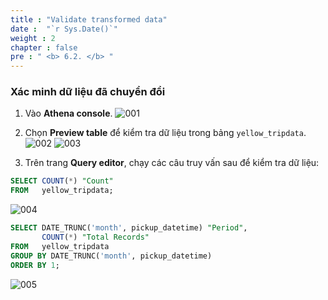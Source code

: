 ```yaml
---
title : "Validate transformed data"
date :  "`r Sys.Date()`" 
weight : 2
chapter : false
pre : " <b> 6.2. </b> "
---
```


### Xác minh dữ liệu đã chuyển đổi

1. Vào **Athena console**.
![001](../../images/6.enriching/6.2/001.png)

2. Chọn **Preview table** để kiểm tra dữ liệu trong bảng `yellow_tripdata`.
![002](../../images/6.enriching/6.2/002.png)
![003](../../images/6.enriching/6.2/003.png)

3. Trên trang **Query editor**, chạy các câu truy vấn sau để kiểm tra dữ liệu:

```sql
SELECT COUNT(*) "Count"
FROM   yellow_tripdata;
```
![004](../../images/6.enriching/6.2/004.png)

```sql
SELECT DATE_TRUNC('month', pickup_datetime) "Period", 
       COUNT(*) "Total Records"
FROM   yellow_tripdata
GROUP BY DATE_TRUNC('month', pickup_datetime)
ORDER BY 1;
```
![005](../../images/6.enriching/6.2/005.png)